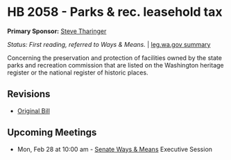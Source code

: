 # HB 2058 - Parks & rec. leasehold tax
**Primary Sponsor:** [Steve Tharinger](/person/leg/steve.tharinger.md)

*Status: First reading, referred to Ways & Means.* | [leg.wa.gov summary](https://app.leg.wa.gov/billsummary?BillNumber=2058&Year=2021)

Concerning the preservation and protection of facilities owned by the state parks and recreation commission that are listed on the Washington heritage register or the national register of historic places.

## Revisions
* [Original Bill](1/)

## Upcoming Meetings
* Mon, Feb 28 at 10:00 am - [Senate Ways & Means](/senate/2021-22/WM/) Executive Session